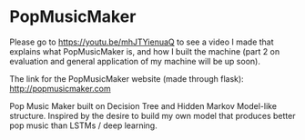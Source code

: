 # PopMusicMaker

Please go to https://youtu.be/mhJTYienuaQ to see a video I made that explains what PopMusicMaker is, and how I built the machine (part 2 on evaluation and general application of my machine will be up soon).

The link for the PopMusicMaker website (made through flask): http://popmusicmaker.com

Pop Music Maker built on Decision Tree and Hidden Markov Model-like structure. Inspired by the desire to build my own model that produces better pop music than LSTMs / deep learning. 


